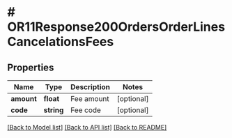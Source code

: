 # # OR11Response200OrdersOrderLinesCancelationsFees

## Properties

Name | Type | Description | Notes
------------ | ------------- | ------------- | -------------
**amount** | **float** | Fee amount | [optional]
**code** | **string** | Fee code | [optional]

[[Back to Model list]](../../README.md#models) [[Back to API list]](../../README.md#endpoints) [[Back to README]](../../README.md)
